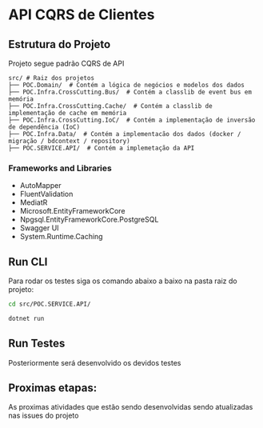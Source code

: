 # API CQRS de Clientes

## Estrutura do Projeto

Projeto segue padrão CQRS de API

```plaintext
src/ # Raiz dos projetos
├── POC.Domain/  # Contém a lógica de negócios e modelos dos dados
├── POC.Infra.CrossCutting.Bus/  # Contém a classlib de event bus em memória
├── POC.Infra.CrossCutting.Cache/  # Contém a classlib de implementação de cache em memória
├── POC.Infra.CrossCutting.IoC/  # Contém a implementação de inversão de dependência (IoC) 
├── POC.Infra.Data/  # Contém a implementacão dos dados (docker / migração / bdcontext / repository)
├── POC.SERVICE.API/  # Contém a implemetação da API 
```

### Frameworks and Libraries

- AutoMapper
- FluentValidation
- MediatR
- Microsoft.EntityFrameworkCore
- Npgsql.EntityFrameworkCore.PostgreSQL
- Swagger UI
- System.Runtime.Caching

## Run CLI

Para rodar os testes siga os comando abaixo a baixo na pasta raiz do projeto:

```bash
cd src/POC.SERVICE.API/

dotnet run 
```

## Run Testes

Posteriormente será desenvolvido os devidos testes

## Proximas etapas:

As proximas atividades que estão sendo desenvolvidas sendo atualizadas nas issues do projeto
